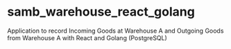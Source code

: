 # samb_warehouse_react_golang
Application to record Incoming Goods at Warehouse A and Outgoing Goods from Warehouse A with React and Golang (PostgreSQL)
